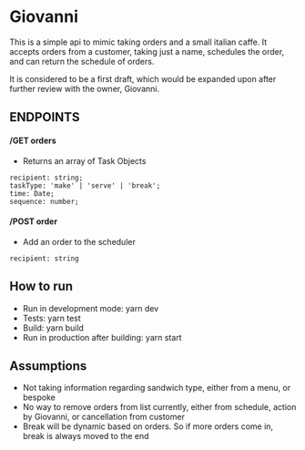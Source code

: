 # Giovanni 

This is a simple api to mimic taking orders and a small italian caffe.
It accepts orders from a customer, taking just a name, schedules the order, and can return the schedule of orders. 

It is considered to be a first draft, which would be expanded upon after further review with the owner, Giovanni.

## **ENDPOINTS**

#### /GET orders
- Returns an array of Task Objects
```
recipient: string;
taskType: 'make' | 'serve' | 'break';
time: Date;
sequence: number;
```

#### /POST order
- Add an order to the scheduler
```
recipient: string
```

## **How to run**
- Run in development mode: yarn dev
- Tests: yarn test
- Build: yarn build
- Run in production after building: yarn start

## **Assumptions**
- Not taking information regarding sandwich type, either from a menu, or bespoke
- No way to remove orders from list currently, either from schedule, action by Giovanni, or cancellation from customer
- Break will be dynamic based on orders. So if more orders come in, break is always moved to the end

